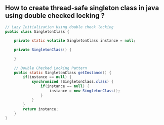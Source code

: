 ## How to create thread-safe singleton class in java using double checked locking ?

```java
// Lazy Initialization Using double check locking 
public class SingletonClass {
	
	private static volatile SingletonClass instance = null;
	
	private SingletonClass() {
		
	}
	
	// Double Checked Locking Pattern
	public static SingletonClass getInstance() {
		if(instance == null) {
			synchronized (SingletonClass.class) {
				if(instance == null) {
					instance = new SingletonClass();
				}
			}	
		}
		return instance;
	}
}
```
